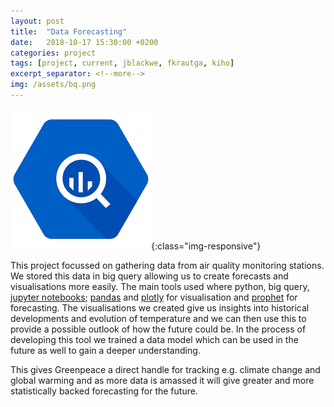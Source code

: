 ```yaml
---
layout: post
title:  "Data Forecasting"
date:   2018-10-17 15:30:00 +0200
categories: project
tags: [project, current, jblackwe, fkrautga, kiho]
excerpt_separator: <!--more-->
img: /assets/bq.png
---
```

![Big Data](/assets/bq.png){:class="img-responsive"}


This project focussed on gathering data from air quality monitoring stations. We stored this data in big query allowing us to create forecasts and visualisations more easily. The main tools used where python, big query, [jupyter notebooks](http://jupyter.org/); [pandas](https://pandas.pydata.org/) and [plotly](https://github.com/plotly) for visualisation and [prophet](https://github.com/facebook/prophet) for forecasting. The visualisations we created give us insights into historical developments and evolution of temperature and we can then use this to provide a possible outlook of how the future could be. In the process of developing this tool we trained a data model  which can be used in the future as well to gain a deeper understanding. 

This gives Greenpeace a direct handle for tracking e.g. climate change and global warming and as more data is amassed it will give greater and more statistically backed forecasting for the future.
